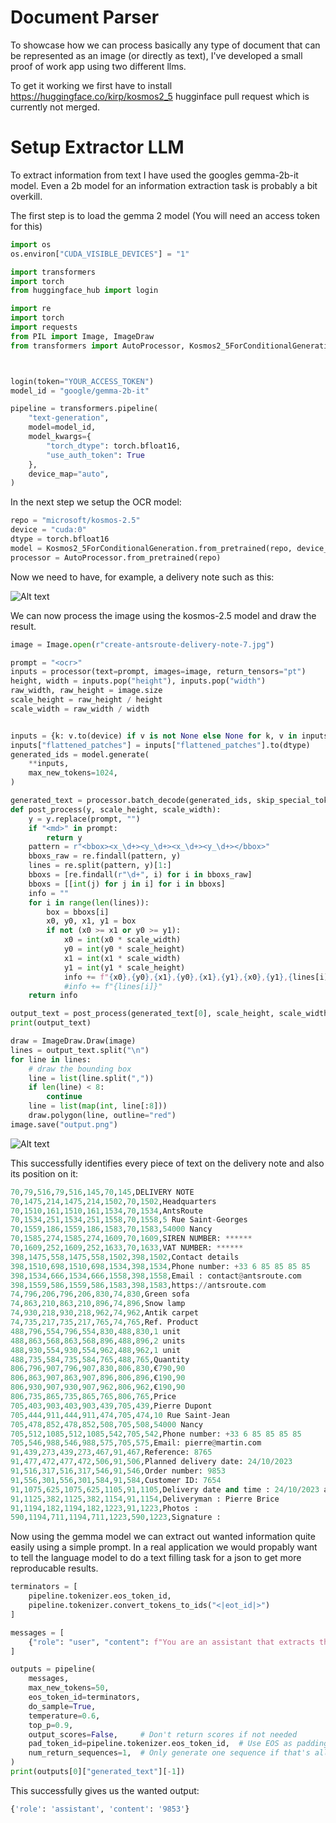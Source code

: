 # Document Parser

To showcase how we can process basically any type of document that can be represented as an image (or directly as text), I've developed a small proof of work app using two different llms.

To get it working we first have to install https://huggingface.co/kirp/kosmos2_5 hugginface pull request which is currently not merged.

# Setup Extractor LLM
To extract information from text I have used the googles gemma-2b-it model. Even a 2b model for an information extraction task is probably a bit overkill. 

The first step is to load the gemma 2 model (You will need an access token for this)
```python
import os
os.environ["CUDA_VISIBLE_DEVICES"] = "1"

import transformers
import torch
from huggingface_hub import login

import re
import torch
import requests
from PIL import Image, ImageDraw
from transformers import AutoProcessor, Kosmos2_5ForConditionalGeneration



login(token="YOUR_ACCESS_TOKEN")
model_id = "google/gemma-2b-it"

pipeline = transformers.pipeline(
    "text-generation",
    model=model_id,
    model_kwargs={
        "torch_dtype": torch.bfloat16,
        "use_auth_token": True  
    },
    device_map="auto",
)
```

In the next step we setup the OCR model:

```python
repo = "microsoft/kosmos-2.5"
device = "cuda:0"
dtype = torch.bfloat16
model = Kosmos2_5ForConditionalGeneration.from_pretrained(repo, device_map=device, torch_dtype=dtype)
processor = AutoProcessor.from_pretrained(repo)
```

Now we need to have, for example, a delivery note such as this: 

![Alt text](https://antsroute.com/wp-content/uploads/create-antsroute-delivery-note-7.jpg)


We can now process the image using the kosmos-2.5 model and draw the result.
```python
image = Image.open(r"create-antsroute-delivery-note-7.jpg")

prompt = "<ocr>"
inputs = processor(text=prompt, images=image, return_tensors="pt")
height, width = inputs.pop("height"), inputs.pop("width")
raw_width, raw_height = image.size
scale_height = raw_height / height
scale_width = raw_width / width


inputs = {k: v.to(device) if v is not None else None for k, v in inputs.items()}
inputs["flattened_patches"] = inputs["flattened_patches"].to(dtype)
generated_ids = model.generate(
    **inputs,
    max_new_tokens=1024,
)

generated_text = processor.batch_decode(generated_ids, skip_special_tokens=True)
def post_process(y, scale_height, scale_width):
    y = y.replace(prompt, "")
    if "<md>" in prompt:
        return y
    pattern = r"<bbox><x_\d+><y_\d+><x_\d+><y_\d+></bbox>"
    bboxs_raw = re.findall(pattern, y)
    lines = re.split(pattern, y)[1:]
    bboxs = [re.findall(r"\d+", i) for i in bboxs_raw]
    bboxs = [[int(j) for j in i] for i in bboxs]
    info = ""
    for i in range(len(lines)):
        box = bboxs[i]
        x0, y0, x1, y1 = box
        if not (x0 >= x1 or y0 >= y1):
            x0 = int(x0 * scale_width)
            y0 = int(y0 * scale_height)
            x1 = int(x1 * scale_width)
            y1 = int(y1 * scale_height)
            info += f"{x0},{y0},{x1},{y0},{x1},{y1},{x0},{y1},{lines[i]}"
            #info += f"{lines[i]}"
    return info

output_text = post_process(generated_text[0], scale_height, scale_width)
print(output_text)

draw = ImageDraw.Draw(image)
lines = output_text.split("\n")
for line in lines:
    # draw the bounding box
    line = list(line.split(","))
    if len(line) < 8:
        continue
    line = list(map(int, line[:8]))
    draw.polygon(line, outline="red")
image.save("output.png")
```
![Alt text](/output.png)

This successfully identifies every piece of text on the delivery note and also its position on it:
```python
70,79,516,79,516,145,70,145,DELIVERY NOTE
70,1475,214,1475,214,1502,70,1502,Headquarters
70,1510,161,1510,161,1534,70,1534,AntsRoute
70,1534,251,1534,251,1558,70,1558,5 Rue Saint-Georges
70,1559,186,1559,186,1583,70,1583,54000 Nancy
70,1585,274,1585,274,1609,70,1609,SIREN NUMBER: ******
70,1609,252,1609,252,1633,70,1633,VAT NUMBER: ******
398,1475,558,1475,558,1502,398,1502,Contact details
398,1510,698,1510,698,1534,398,1534,Phone number: +33 6 85 85 85 85
398,1534,666,1534,666,1558,398,1558,Email : contact@antsroute.com
398,1559,586,1559,586,1583,398,1583,https://antsroute.com
74,796,206,796,206,830,74,830,Green sofa
74,863,210,863,210,896,74,896,Snow lamp
74,930,218,930,218,962,74,962,Antik carpet
74,735,217,735,217,765,74,765,Ref. Product
488,796,554,796,554,830,488,830,1 unit
488,863,568,863,568,896,488,896,2 units
488,930,554,930,554,962,488,962,1 unit
488,735,584,735,584,765,488,765,Quantity
806,796,907,796,907,830,806,830,€790,90
806,863,907,863,907,896,806,896,€190,90
806,930,907,930,907,962,806,962,€190,90
806,735,865,735,865,765,806,765,Price
705,403,903,403,903,439,705,439,Pierre Dupont
705,444,911,444,911,474,705,474,10 Rue Saint-Jean
705,478,852,478,852,508,705,508,54000 Nancy
705,512,1085,512,1085,542,705,542,Phone number: +33 6 85 85 85 85
705,546,988,546,988,575,705,575,Email: pierre@martin.com
91,439,273,439,273,467,91,467,Reference: 8765
91,477,472,477,472,506,91,506,Planned delivery date: 24/10/2023
91,516,317,516,317,546,91,546,Order number: 9853
91,556,301,556,301,584,91,584,Customer ID: 7654
91,1075,625,1075,625,1105,91,1105,Delivery date and time : 24/10/2023 at 5.14 pm
91,1125,382,1125,382,1154,91,1154,Deliveryman : Pierre Brice
91,1194,182,1194,182,1223,91,1223,Photos :
590,1194,711,1194,711,1223,590,1223,Signature :
```


Now using the gemma model we can extract out wanted information quite easily using a simple prompt. In a real application we would propably want to tell the language model to do a text filling task for a json to get more reproducable results.
```python
terminators = [
    pipeline.tokenizer.eos_token_id,
    pipeline.tokenizer.convert_tokens_to_ids("<|eot_id|>")
]

messages = [
    {"role": "user", "content": f"You are an assistant that extracts the order number from my delivery note. Always reply with just the order number nothing else!. Here is the note: {output_text}"},
]

outputs = pipeline(
    messages,
    max_new_tokens=50,
    eos_token_id=terminators,
    do_sample=True,
    temperature=0.6,
    top_p=0.9,
    output_scores=False,     # Don't return scores if not needed
    pad_token_id=pipeline.tokenizer.eos_token_id,  # Use EOS as padding
    num_return_sequences=1,  # Only generate one sequence if that's all you need
)
print(outputs[0]["generated_text"][-1])
```

This successfully gives us the wanted output:
```python
{'role': 'assistant', 'content': '9853'}
```
